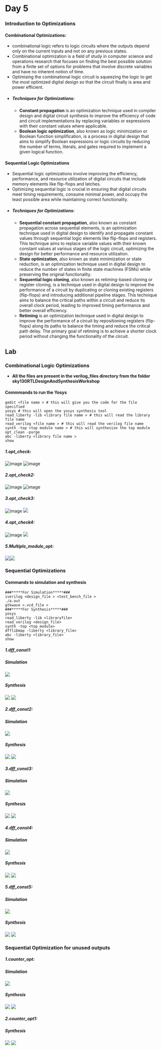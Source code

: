 # Day 5
### Introduction to Optimizations
#### Combinational Optimizations:
- combinational logic refers to logic circuits where the outputs depend only on the current inputs and not on any previous states.
- Combinational optimization is a field of study in computer science and operations research that focuses on finding the best possible solution from a finite set of options for problems that involve discrete variables and have no inherent notion of time.
- Optimising the combinational logic circuit is squeezing the logic to get the most optimized digital design so that the circuit finally is area and power efficient.
- ##### Techniques for Optimizations:
  - **Constant propagation** is an optimization technique used in compiler design and digital circuit synthesis to improve the efficiency of code and circuit implementations by replacing variables or expressions with their constant values where applicable.
  - **Boolean logic optimization**, also known as logic minimization or Boolean function simplification, is a process in digital design that aims to simplify Boolean expressions or logic circuits by reducing the number of terms, literals, and gates required to implement a given logical function.
#### Sequential Logic Optimizations
- Sequential logic optimizations involve improving the efficiency, performance, and resource utilization of digital circuits that include memory elements like flip-flops and latches.
- Optimizing sequential logic is crucial in ensuring that digital circuits meet timing requirements, consume minimal power, and occupy the least possible area while maintaining correct functionality.
- ##### Techniques for Optimizations:
  - **Sequential constant propagation**, also known as constant propagation across sequential elements, is an optimization technique used in digital design to identify and propagate constant values through sequential logic elements like flip-flops and registers. This technique aims to replace variable values with their known constant values at various stages of the logic circuit, optimizing the design for better performance and resource utilization.
  - **State optimization**, also known as state minimization or state reduction, is an optimization technique used in digital design to reduce the number of states in finite state machines (FSMs) while preserving the original functionality.
  - **Sequential logic cloning**, also known as retiming-based cloning or register cloning, is a technique used in digital design to improve the performance of a circuit by duplicating or cloning existing registers (flip-flops) and introducing additional pipeline stages. This technique aims to balance the critical paths within a circuit and reduce its overall clock period, leading to improved timing performance and better overall efficiency.
  - **Retiming** is an optimization technique used in digital design to improve the performance of a circuit by repositioning registers (flip-flops) along its paths to balance the timing and reduce the critical path delay. The primary goal of retiming is to achieve a shorter clock period without changing the functionality of the circuit.
## Lab
### Combinational Logic Optimizations
- **All the files are present in the verilog_files directory from the folder sky130RTLDesignAndSynthesisWorkshop**
#### Commmands to run the Yosys 
``` bash=
gedit <file name > # this will give you the code for the file specified
yosys # this will open the yosys synthesis tool
read_liberty -lib <library file name > # this will read the library file name
read_verilog <file name > # this will read the verilog file name
synth -top <top module name > # this will synthesize the top module
opt_clean -purge
abc -liberty <library file name >
show
```
##### 1.opt_check:
![image](https://github.com/KKiranR/pes_asic_class/assets/89727621/1788c767-af26-473b-bfc8-2d5fa1836596)
![image](https://github.com/KKiranR/pes_asic_class/assets/89727621/642fd96c-5a00-490e-bf41-98c8573c7419)
##### 2.opt_check2:
![image](https://github.com/KKiranR/pes_asic_class/assets/89727621/e8f94de8-1fe2-4146-9ac2-6458d67fcf00)
![image](https://github.com/KKiranR/pes_asic_class/assets/89727621/1d5cdf5e-6155-41bd-959f-e4e02ae7b914)
##### 3.opt_check3:
![image](https://github.com/KKiranR/pes_asic_class/assets/89727621/f0f2fe7e-17c5-4522-802c-e66d59764e37)
![](https://hackmd.io/_uploads/SJorFIs62.png)
##### 4.opt_check4:
![image](https://hackmd.io/_uploads/HJ-cqIipn.png)
![](https://hackmd.io/_uploads/SyQ2cLi6n.png)
##### 5.Multiple_module_opt:
![](https://hackmd.io/_uploads/BJwqi8sph.png)![](https://hackmd.io/_uploads/B13x28oa3.png)
### Sequential Optimizations
#### Commands to simulation and synthesis 
```bash=
###*****For Simulation*****###
iverilog <design_file > <test_bench_file > 
./a.out
gtkwave <.vcd_file >
###*****For Synthesis*****###
yosys
read_liberty -lib <libraryfile>
read_verilog <design_file>
synth -top <top_module>
dfflibmap -liberty <library_file>
abc -liberty <library_file>
show
```
##### 1.dff_const1:
##### Simulation
![](https://hackmd.io/_uploads/rJTCTUi63.png)
##### Synthesis
![](https://hackmd.io/_uploads/r1c76Usph.png)
![](https://hackmd.io/_uploads/BkZGpUs6n.png)
##### 2.dff_const2:
##### Simulation
![](https://hackmd.io/_uploads/HJWUgDian.png)
##### Synthesis
![](https://hackmd.io/_uploads/H1Negwsp2.png)
![](https://hackmd.io/_uploads/SJmMgvja3.png)
##### 3.dff_const3:
##### Simulation
![](https://hackmd.io/_uploads/Skgoews6n.png)
##### Synthesis
![](https://hackmd.io/_uploads/HkhpePian.png)
![](https://hackmd.io/_uploads/rks1ZPs63.png)
##### 4.dff_const4:
##### Simulation
![](https://hackmd.io/_uploads/Hkb4WDian.png)
##### Synthesis
![](https://hackmd.io/_uploads/ByVLZvoah.png)
![](https://hackmd.io/_uploads/ByU_Zwoa2.png)
##### 5.dff_const5:
##### Simulation
![](https://hackmd.io/_uploads/H1Nzzvja2.png)
##### Synthesis
![](https://hackmd.io/_uploads/HyaYzws63.png)
![](https://hackmd.io/_uploads/S1epfPiT2.png)
### Sequential Optimization for unused outputs
##### 1.counter_opt:
##### Simulation
![](https://hackmd.io/_uploads/rJAeIDja3.png)
##### Synthesis
![](https://hackmd.io/_uploads/B17GBPja3.png)
![](https://hackmd.io/_uploads/Hkp5SPjah.png)
##### 2.counter_opt1:
##### Synthesis
![](https://hackmd.io/_uploads/rkYp8Dia3.png)
![](https://hackmd.io/_uploads/rk1gPDop2.png)




